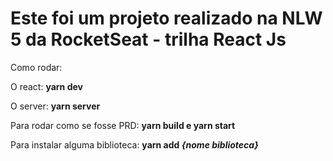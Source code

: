 # Este foi um projeto realizado na NLW 5 da RocketSeat - trilha React Js 

Como rodar:

O react: **yarn dev**

O server: **yarn server**

Para rodar como se fosse PRD: **yarn build  e yarn start**

Para instalar alguma biblioteca: **yarn add _{nome biblioteca}_**
